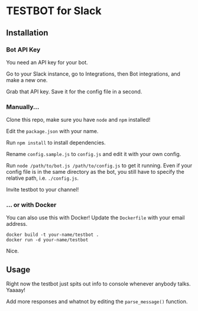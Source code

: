 # TESTBOT for Slack

## Installation

### Bot API Key

You need an API key for your bot.

Go to your Slack instance, go to Integrations, then Bot integrations, and make a new one.

Grab that API key. Save it for the config file in a second.

### Manually...

Clone this repo, make sure you have `node` and `npm` installed!

Edit the `package.json` with your name.

Run `npm install` to install dependencies.

Rename `config.sample.js` to `config.js` and edit it with your own config.

Run `node /path/to/bot.js /path/to/config.js` to get it running. Even if your config file is in the same directory as the bot, you still have to specify the relative path, i.e. `./config.js`.

Invite testbot to your channel!

### ... or with Docker

You can also use this with Docker! Update the `Dockerfile` with your email address.

    docker build -t your-name/testbot .
    docker run -d your-name/testbot

Nice.

## Usage

Right now the testbot just spits out info to console whenever anybody talks. Yaaaay!

Add more responses and whatnot by editing the `parse_message()` function.
